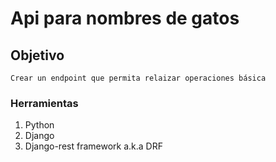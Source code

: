 # Api para nombres de gatos


## Objetivo

	Crear un endpoint que permita relaizar operaciones básica

### Herramientas 

1. Python 
2. Django
3. Django-rest framework a.k.a DRF 

 
